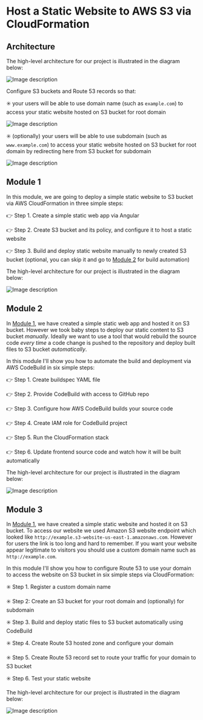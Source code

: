 # Host a Static Website to AWS S3 via CloudFormation

## **Architecture**

The high-level architecture for our project is illustrated in the diagram below:

![Image description](https://dev-to-uploads.s3.amazonaws.com/uploads/articles/yq9z2zaddpr3p5b2d4x4.png)

Configure S3 buckets and Route 53 records so that:

:eight_spoked_asterisk: your users will be able to use domain name (such as `example.com`) to access your static website hosted on S3 bucket for root domain

![Image description](https://dev-to-uploads.s3.amazonaws.com/uploads/articles/53a1r7ffnqnchvrlfsu6.png)

:eight_spoked_asterisk: (optionally) your users will be able to use subdomain (such as `www.example.com`) to access your static website hosted on S3 bucket for root domain by redirecting here from S3 bucket for subdomain

![Image description](https://dev-to-uploads.s3.amazonaws.com/uploads/articles/muly9ixofra3itkqs0xj.png)



## Module 1
In this module, we are going to deploy a simple static website to S3 bucket via AWS CloudFormation in three simple steps:

:point_right: Step 1. Create a simple static web app via Angular

:point_right: Step 2. Create S3 bucket and its policy, and configure it to host a static website

:point_right: Step 3. Build and deploy static website manually to newly created S3 bucket (optional, you can skip it and go to [Module 2](https://dev.to/tiamatt/aws-project-module-2-automate-the-build-of-a-static-website-on-aws-s3-via-codebuild-and-cloudformation-nc2) for build automation)

The high-level architecture for our project is illustrated in the diagram below:

![Image description](https://dev-to-uploads.s3.amazonaws.com/uploads/articles/kncof7jf0fdf4t15wji4.png)



## Module 2
In [Module 1](https://dev.to/tiamatt/aws-project-module-1-host-a-static-website-on-aws-s3-via-cloudformation-2pa2), we have created a simple static web app and hosted it on S3 bucket. However we took baby steps to deploy our static content to S3 bucket *manually*. Ideally we want to use a tool that would rebuild the source code *every time* a code change is pushed to the repository and deploy built files to S3 bucket *automatically*.

In this module I'll show you how to automate the build and deployment via AWS CodeBuild in six simple steps:

:point_right: Step 1. Create buildspec YAML file

:point_right: Step 2. Provide CodeBuild with access to GitHub repo

:point_right: Step 3. Configure how AWS CodeBuild builds your source code 

:point_right: Step 4. Create IAM role for CodeBuild project

:point_right: Step 5. Run the CloudFormation stack

:point_right: Step 6. Update frontend source code and watch how it will be built automatically

The high-level architecture for our project is illustrated in the diagram below:

![Image description](https://dev-to-uploads.s3.amazonaws.com/uploads/articles/jk5l77vr3ise73jk3zcb.png)



## Module 3
In [Module 1](https://dev.to/tiamatt/aws-project-module-1-host-a-static-website-on-aws-s3-via-cloudformation-2pa2), we have created a simple static website and hosted it on S3 bucket. To access our website we used Amazon S3 website endpoint which looked like `http://example.s3-website-us-east-1.amazonaws.com`. However for users the link is too long and hard to remember. If you want your website appear legitimate to visitors you should use a custom domain name such as `http://example.com`.

In this module I'll show you how to configure Route 53 to use your domain to access the website on S3 bucket in six simple steps via CloudFormation:

:eight_spoked_asterisk: Step 1. Register a custom domain name

:eight_spoked_asterisk: Step 2: Create an S3 bucket for your root domain and (optionally) for subdomain

:eight_spoked_asterisk: Step 3. Build and deploy static files to S3 bucket automatically using CodeBuild

:eight_spoked_asterisk: Step 4. Create Route 53 hosted zone and configure your domain

:eight_spoked_asterisk: Step 5. Create Route 53 record set to route your traffic for your domain to S3 bucket

:eight_spoked_asterisk: Step 6. Test your static website

The high-level architecture for our project is illustrated in the diagram below:

![Image description](https://dev-to-uploads.s3.amazonaws.com/uploads/articles/yq9z2zaddpr3p5b2d4x4.png)

